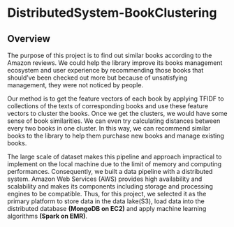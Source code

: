 # DistributedSystem-BookClustering 


## Overview

The purpose of this project is to find out similar books according to the Amazon reviews. We could help the library improve its books management ecosystem and user experience by recommending those books that should’ve been checked out more but because of unsatisfying management, they were not noticed by people. 

Our method is to get the feature vectors of each book by applying TFIDF to collections of the texts of corresponding books and use these feature vectors to cluster the books. Once we get the clusters, we would have some sense of book similarities. We can even try calculating distances between every two books in one cluster. In this way, we can recommend similar books to the library to help them purchase new books and manage existing books.

The large scale of dataset makes this pipeline and approach impractical to implement on the local machine due to the limit of memory and computing performances. Consequently, we built a data pipeline with a distributed system. Amazon Web Services (AWS) provides high availability and scalability and makes its components including storage and processing engines to be compatible. Thus, for this project, we selected it as the primary platform to store data in the data lake(S3), load data into the distributed database **(MongoDB on EC2)** and apply machine learning algorithms **(Spark on EMR)**. 
